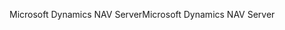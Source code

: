 <span data-ttu-id="57b34-101">Microsoft Dynamics NAV Server</span><span class="sxs-lookup"><span data-stu-id="57b34-101">Microsoft Dynamics NAV Server</span></span>